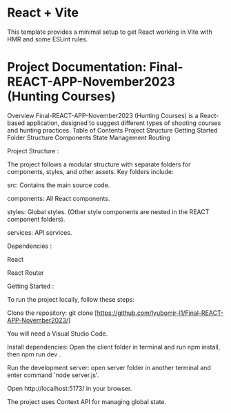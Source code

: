 # React + Vite

This template provides a minimal setup to get React working in Vite with HMR and some ESLint rules.

# Project Documentation: Final-REACT-APP-November2023 (Hunting Courses)
Overview
Final-REACT-APP-November2023 (Hunting Courses) is a React-based application, designed to suggest different types of shooting courses and hunting practices.
Table of Contents
Project Structure
Getting Started
Folder Structure
Components
State Management
Routing

Project Structure :

The project follows a modular structure with separate folders for components, styles, and other assets. Key folders include:

src: Contains the main source code.

components: All React components.

styles: Global styles. (Other style components are nested in the REACT component folders).

services: API services.

Dependencies :

React

React Router


Getting Started :

To run the project locally, follow these steps:

Clone the repository: git clone [https://github.com/lyubomir-l1/Final-REACT-APP-November2023/]

You will need a Visual Studio Code.

Install dependencies: Open the client folder in terminal and run npm install, then npm run dev .

Run the development server: open server folder in another terminal and enter command 'node server.js'.

Open http://localhost:5173/ in your browser.


The project uses Context API for managing global state.

